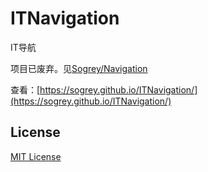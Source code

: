 # ITNavigation
IT导航

项目已废弃。见[Sogrey/Navigation](https://github.com/Sogrey/Navigation)

查看：[https://sogrey.github.io/ITNavigation/](https://sogrey.github.io/ITNavigation/)

## License
[MIT License](https://sogrey.github.io/about/mit.html)




